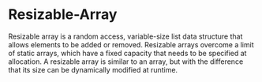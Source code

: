 # Resizable-Array
Resizable array is a random access, variable-size list data structure that allows elements to be added or removed. Resizable arrays overcome a limit of static arrays, which have a fixed capacity that needs to be specified at allocation. A resizable array is similar to an array, but with the difference that its size can be dynamically modified at runtime. 
